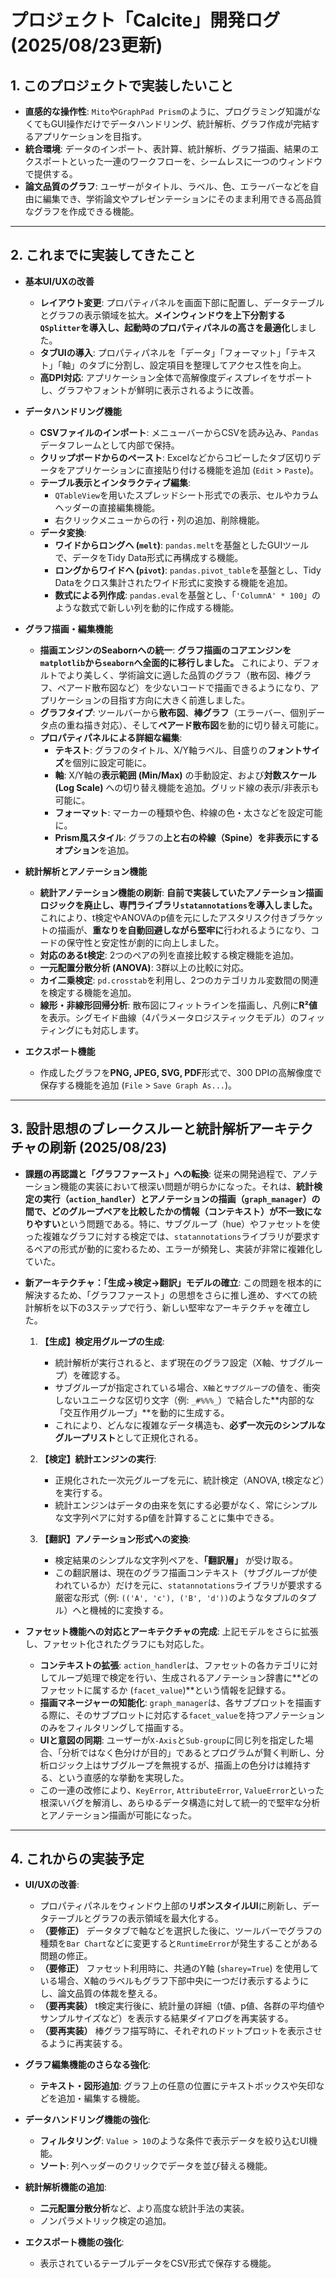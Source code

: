 # プロジェクト「Calcite」開発ログ (2025/08/23更新)

## 1. このプロジェクトで実装したいこと

- **直感的な操作性**: `Mito`や`GraphPad Prism`のように、プログラミング知識がなくてもGUI操作だけでデータハンドリング、統計解析、グラフ作成が完結するアプリケーションを目指す。
- **統合環境**: データのインポート、表計算、統計解析、グラフ描画、結果のエクスポートといった一連のワークフローを、シームレスに一つのウィンドウで提供する。
- **論文品質のグラフ**: ユーザーがタイトル、ラベル、色、エラーバーなどを自由に編集でき、学術論文やプレゼンテーションにそのまま利用できる高品質なグラフを作成できる機能。

---

## 2. これまでに実装してきたこと

- **基本UI/UXの改善**
  - **レイアウト変更**: プロパティパネルを画面下部に配置し、データテーブルとグラフの表示領域を拡大。**メインウィンドウを上下分割する`QSplitter`を導入し、起動時のプロパティパネルの高さを最適化**しました。
  - **タブUIの導入**: プロパティパネルを「データ」「フォーマット」「テキスト」「軸」のタブに分割し、設定項目を整理してアクセス性を向上。
  - **高DPI対応**: アプリケーション全体で高解像度ディスプレイをサポートし、グラフやフォントが鮮明に表示されるように改善。

- **データハンドリング機能**
  - **CSVファイルのインポート**: メニューバーからCSVを読み込み、`Pandas`データフレームとして内部で保持。
  - **クリップボードからのペースト**: Excelなどからコピーしたタブ区切りデータをアプリケーションに直接貼り付ける機能を追加 (`Edit` > `Paste`)。
  - **テーブル表示とインタラクティブ編集**:
    - `QTableView`を用いたスプレッドシート形式での表示、セルやカラムヘッダーの直接編集機能。
    - 右クリックメニューからの行・列の追加、削除機能。
  - **データ変換**:
    - **ワイドからロングへ (`melt`)**: `pandas.melt`を基盤としたGUIツールで、データをTidy Data形式に再構成する機能。
    - **ロングからワイドへ (`pivot`)**: `pandas.pivot_table`を基盤とし、Tidy Dataをクロス集計されたワイド形式に変換する機能を追加。
    - **数式による列作成**: `pandas.eval`を基盤とし、「`'ColumnA' * 100`」のような数式で新しい列を動的に作成する機能。

- **グラフ描画・編集機能**
  - **描画エンジンのSeabornへの統一**: **グラフ描画のコアエンジンを`matplotlib`から`seaborn`へ全面的に移行しました。** これにより、デフォルトでより美しく、学術論文に適した品質のグラフ（散布図、棒グラフ、ペアード散布図など）を少ないコードで描画できるようになり、アプリケーションの目指す方向に大きく前進しました。
  - **グラフタイプ**: ツールバーから**散布図**、**棒グラフ**（エラーバー、個別データ点の重ね描き対応）、そして**ペアード散布図**を動的に切り替え可能に。
  - **プロパティパネルによる詳細な編集**:
    - **テキスト**: グラフのタイトル、X/Y軸ラベル、目盛りの**フォントサイズ**を個別に設定可能に。
    - **軸**: X/Y軸の**表示範囲 (Min/Max)** の手動設定、および**対数スケール (Log Scale)** への切り替え機能を追加。グリッド線の表示/非表示も可能に。
    - **フォーマット**: マーカーの種類や色、枠線の色・太さなどを設定可能に。
    - **Prism風スタイル**: グラフの**上と右の枠線（Spine）を非表示にするオプション**を追加。

- **統計解析とアノテーション機能**
  - **統計アノテーション機能の刷新**: **自前で実装していたアノテーション描画ロジックを廃止し、専門ライブラリ`statannotations`を導入しました。** これにより、t検定やANOVAのp値を元にしたアスタリスク付きブラケットの描画が、**重なりを自動回避しながら堅牢に**行われるようになり、コードの保守性と安定性が劇的に向上しました。
  - **対応のあるt検定**: 2つのペアの列を直接比較する検定機能を追加。
  - **一元配置分散分析 (ANOVA)**: 3群以上の比較に対応。
  - **カイ二乗検定**: `pd.crosstab`を利用し、2つのカテゴリカル変数間の関連を検定する機能を追加。
  - **線形・非線形回帰分析**: 散布図にフィットラインを描画し、凡例に**R²値**を表示。シグモイド曲線（4パラメータロジスティックモデル）のフィッティングにも対応します。

- **エクスポート機能**
  - 作成したグラフを**PNG, JPEG, SVG, PDF**形式で、300 DPIの高解像度で保存する機能を追加 (`File` > `Save Graph As...`)。

---

## 3. 設計思想のブレークスルーと統計解析アーキテクチャの刷新 (2025/08/23)

- **課題の再認識と「グラフファースト」への転換**: 従来の開発過程で、アノテーション機能の実装において根深い問題が明らかになった。それは、**統計検定の実行（`action_handler`）とアノテーションの描画（`graph_manager`）の間で、どのグループペアを比較したかの情報（コンテキスト）が不一致になりやすい**という問題である。特に、サブグループ（hue）やファセットを使った複雑なグラフに対する検定では、`statannotations`ライブラリが要求するペアの形式が動的に変わるため、エラーが頻発し、実装が非常に複雑化していた。

- **新アーキテクチャ：「生成→検定→翻訳」モデルの確立**: この問題を根本的に解決するため、「グラフファースト」の思想をさらに推し進め、すべての統計解析を以下の3ステップで行う、新しい堅牢なアーキテクチャを確立した。

  1. **【生成】検定用グループの生成**:
     - 統計解析が実行されると、まず現在のグラフ設定（X軸、サブグループ）を確認する。
     - サブグループが指定されている場合、`X軸`と`サブグループ`の値を、衝突しないユニークな区切り文字（例: `_#%%%_`）で結合した**内部的な「交互作用グループ」**を動的に生成する。
     - これにより、どんなに複雑なデータ構造も、**必ず一次元のシンプルなグループリスト**として正規化される。

  2. **【検定】統計エンジンの実行**:
     - 正規化された一次元グループを元に、統計検定（ANOVA, t検定など）を実行する。
     - 統計エンジンはデータの由来を気にする必要がなく、常にシンプルな文字列ペアに対するp値を計算することに集中できる。

  3. **【翻訳】アノテーション形式への変換**:
     - 検定結果のシンプルな文字列ペアを、**「翻訳層」** が受け取る。
     - この翻訳層は、現在のグラフ描画コンテキスト（サブグループが使われているか）だけを元に、`statannotations`ライブラリが要求する厳密な形式（例: `(('A', 'c'), ('B', 'd'))`のようなタプルのタプル）へと機械的に変換する。

- **ファセット機能への対応とアーキテクチャの完成**: 上記モデルをさらに拡張し、ファセット化されたグラフにも対応した。
  - **コンテキストの拡張**: `action_handler`は、ファセットの各カテゴリに対してループ処理で検定を行い、生成されるアノテーション辞書に**どのファセットに属するか (`facet_value`)**という情報を記録する。
  - **描画マネージャーの知能化**: `graph_manager`は、各サブプロットを描画する際に、そのサブプロットに対応する`facet_value`を持つアノテーションのみをフィルタリングして描画する。
  - **UIと意図の同期**: ユーザーが`X-Axis`と`Sub-group`に同じ列を指定した場合、「分析ではなく色分けが目的」であるとプログラムが賢く判断し、分析ロジック上はサブグループを無視するが、描画上の色分けは維持する、という直感的な挙動を実現した。
  - この一連の改修により、`KeyError`, `AttributeError`, `ValueError`といった根深いバグを解消し、あらゆるデータ構造に対して統一的で堅牢な分析とアノテーション描画が可能になった。

---

## 4. これからの実装予定

- **UI/UXの改善**:
  - プロパティパネルをウィンドウ上部の**リボンスタイルUI**に刷新し、データテーブルとグラフの表示領域を最大化する。
  - **（要修正）** データタブで軸などを選択した後に、ツールバーでグラフの種類を`Bar Chart`などに変更すると`RuntimeError`が発生することがある問題の修正。
  - **（要修正）** ファセット利用時に、共通のY軸 (`sharey=True`) を使用している場合、X軸のラベルもグラフ下部中央に一つだけ表示するようにし、論文品質の体裁を整える。
  - **（要再実装）** t検定実行後に、統計量の詳細（t値、p値、各群の平均値やサンプルサイズなど）を表示する結果ダイアログを再実装する。
  - **（要再実装）** 棒グラフ描写時に、それぞれのドットプロットを表示させるように再実装する。

- **グラフ編集機能のさらなる強化**:
  - **テキスト・図形追加**: グラフ上の任意の位置にテキストボックスや矢印などを追加・編集する機能。

- **データハンドリング機能の強化**:
  - **フィルタリング**: `Value > 10`のような条件で表示データを絞り込むUI機能。
  - **ソート**: 列ヘッダーのクリックでデータを並び替える機能。

- **統計解析機能の追加**:
  - **二元配置分散分析**など、より高度な統計手法の実装。
  - ノンパラメトリック検定の追加。

- **エクスポート機能の強化**:
  - 表示されているテーブルデータをCSV形式で保存する機能。
